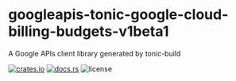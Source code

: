# googleapis-tonic-google-cloud-billing-budgets-v1beta1

A Google APIs client library generated by tonic-build

[![crates.io](https://img.shields.io/crates/v/googleapis-tonic-google-cloud-billing-budgets-v1beta1)](https://crates.io/crates/googleapis-tonic-google-cloud-billing-budgets-v1beta1)
[![docs.rs](https://img.shields.io/docsrs/googleapis-tonic-google-cloud-billing-budgets-v1beta1)](https://docs.rs/googleapis-tonic-google-cloud-billing-budgets-v1beta1)
![license](https://img.shields.io/crates/l/googleapis-tonic-google-cloud-billing-budgets-v1beta1)
